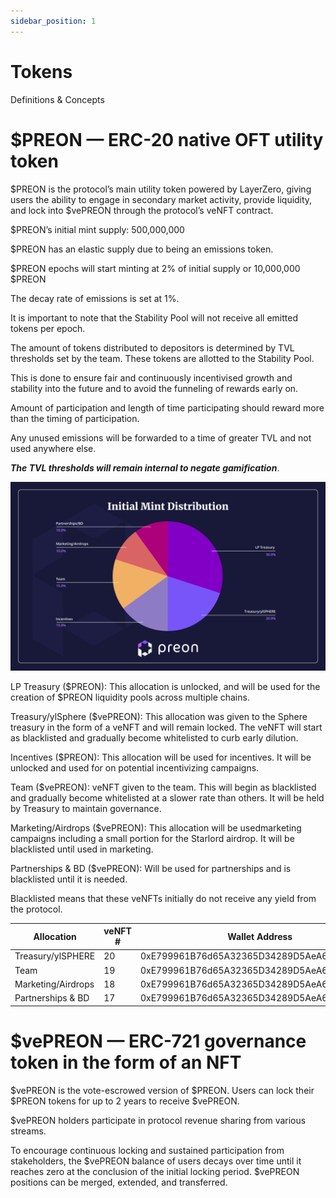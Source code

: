 ```yaml
---
sidebar_position: 1
---
```


# Tokens

Definitions & Concepts

# $PREON — ERC-20 native OFT utility token

$PREON is the protocol’s main utility token powered by LayerZero, giving users the ability to engage in secondary market activity, provide liquidity, and lock into $vePREON through the protocol’s veNFT contract.

$PREON’s initial mint supply: 500,000,000

$PREON has an elastic supply due to being an emissions token.

$PREON epochs will start minting at 2% of initial supply or 10,000,000 $PREON 

The decay rate of emissions is set at 1%.

It is important to note that the Stability Pool will not receive all emitted tokens per epoch. 

The amount of tokens distributed to depositors is determined by TVL thresholds set by the team. These tokens are allotted to the Stability Pool. 

This is done to ensure fair and continuously incentivised growth and stability into the future and to avoid the funneling of rewards early on.  

Amount of participation and length of time participating should reward more than the timing of participation.  

Any unused emissions will be forwarded to a time of greater TVL and not used anywhere else. 

***The TVL thresholds will remain internal to negate gamification***.

![PreonInitialMintDistribution!](../assets/Preon-Initial-Mint-Distribution.png "Preon Initial Mint Distribution")


LP Treasury ($PREON): This allocation is unlocked, and will be used for the creation of $PREON liquidity pools across multiple chains.

Treasury/ylSphere ($vePREON): This allocation was given to the Sphere treasury in the form of a veNFT and will remain locked. The veNFT will start as blacklisted and gradually become whitelisted to curb early dilution. 

Incentives ($PREON): This allocation will be used for incentives. It will be unlocked and used for on potential incentivizing campaigns.

Team ($vePREON): veNFT given to the team. This will begin as blacklisted and gradually become whitelisted at a slower rate than others. It will be held by Treasury to maintain governance.

Marketing/Airdrops ($vePREON): This allocation will be usedmarketing campaigns including a small portion for the Starlord airdrop. It will be blacklisted until used in marketing.

Partnerships & BD ($vePREON): Will be used for partnerships and is blacklisted until it is needed.

Blacklisted means that these veNFTs initially do not receive any yield from the protocol. 

| Allocation           | veNFT # | Wallet Address                              | 
|----------------------|---------|---------------------------------------------|
| Treasury/ylSPHERE    | 20      | 0xE799961B76d65A32365D34289D5AeA6C2242FC98  |   
| Team                 | 19      | 0xE799961B76d65A32365D34289D5AeA6C2242FC98  |   
| Marketing/Airdrops   | 18      | 0xE799961B76d65A32365D34289D5AeA6C2242FC98  |   
| Partnerships & BD    | 17      | 0xE799961B76d65A32365D34289D5AeA6C2242FC98  |

# $vePREON — ERC-721 governance token in the form of an NFT

$vePREON is the vote-escrowed version of $PREON. Users can lock their $PREON tokens for up to 2 years to receive $vePREON.

$vePREON holders participate in protocol revenue sharing from various streams.

To encourage continuous locking and sustained participation from stakeholders, the $vePREON balance of users decays over time until it reaches zero at the conclusion of the initial locking period. $vePREON positions can be merged, extended, and transferred.
